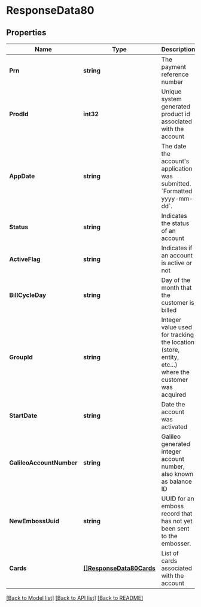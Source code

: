# ResponseData80

## Properties
Name | Type | Description | Notes
------------ | ------------- | ------------- | -------------
**Prn** | **string** | The payment reference number | [default to null]
**ProdId** | **int32** | Unique system generated product id associated with the account | [default to null]
**AppDate** | **string** | The date the account&#x27;s application was submitted. &#x60;Formatted yyyy-mm-dd&#x60;. | [default to null]
**Status** | **string** | Indicates the status of an account | [default to null]
**ActiveFlag** | **string** | Indicates if an account is active or not | [default to null]
**BillCycleDay** | **string** | Day of the month that the customer is billed | [default to null]
**GroupId** | **string** | Integer value used for tracking the location (store, entity, etc...) where the customer was acquired | [default to null]
**StartDate** | **string** | Date the account was activated | [default to null]
**GalileoAccountNumber** | **string** | Galileo generated integer account number, also known as balance ID | [default to null]
**NewEmbossUuid** | **string** | UUID for an emboss record that has not yet been sent to the embosser. | [optional] [default to null]
**Cards** | [**[]ResponseData80Cards**](ResponseData80_cards.md) | List of cards associated with the account | [default to null]

[[Back to Model list]](../README.md#documentation-for-models) [[Back to API list]](../README.md#documentation-for-api-endpoints) [[Back to README]](../README.md)

